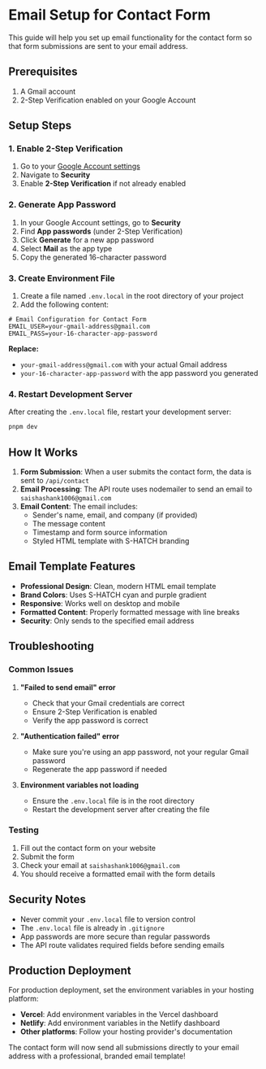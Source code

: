 # Email Setup for Contact Form

This guide will help you set up email functionality for the contact form so that form submissions are sent to your email address.

## Prerequisites

1. A Gmail account
2. 2-Step Verification enabled on your Google Account

## Setup Steps

### 1. Enable 2-Step Verification

1. Go to your [Google Account settings](https://myaccount.google.com/)
2. Navigate to **Security**
3. Enable **2-Step Verification** if not already enabled

### 2. Generate App Password

1. In your Google Account settings, go to **Security**
2. Find **App passwords** (under 2-Step Verification)
3. Click **Generate** for a new app password
4. Select **Mail** as the app type
5. Copy the generated 16-character password

### 3. Create Environment File

1. Create a file named `.env.local` in the root directory of your project
2. Add the following content:

```env
# Email Configuration for Contact Form
EMAIL_USER=your-gmail-address@gmail.com
EMAIL_PASS=your-16-character-app-password
```

**Replace:**
- `your-gmail-address@gmail.com` with your actual Gmail address
- `your-16-character-app-password` with the app password you generated

### 4. Restart Development Server

After creating the `.env.local` file, restart your development server:

```bash
pnpm dev
```

## How It Works

1. **Form Submission**: When a user submits the contact form, the data is sent to `/api/contact`
2. **Email Processing**: The API route uses nodemailer to send an email to `saishashank1006@gmail.com`
3. **Email Content**: The email includes:
   - Sender's name, email, and company (if provided)
   - The message content
   - Timestamp and form source information
   - Styled HTML template with S-HATCH branding

## Email Template Features

- **Professional Design**: Clean, modern HTML email template
- **Brand Colors**: Uses S-HATCH cyan and purple gradient
- **Responsive**: Works well on desktop and mobile
- **Formatted Content**: Properly formatted message with line breaks
- **Security**: Only sends to the specified email address

## Troubleshooting

### Common Issues

1. **"Failed to send email" error**
   - Check that your Gmail credentials are correct
   - Ensure 2-Step Verification is enabled
   - Verify the app password is correct

2. **"Authentication failed" error**
   - Make sure you're using an app password, not your regular Gmail password
   - Regenerate the app password if needed

3. **Environment variables not loading**
   - Ensure the `.env.local` file is in the root directory
   - Restart the development server after creating the file

### Testing

1. Fill out the contact form on your website
2. Submit the form
3. Check your email at `saishashank1006@gmail.com`
4. You should receive a formatted email with the form details

## Security Notes

- Never commit your `.env.local` file to version control
- The `.env.local` file is already in `.gitignore`
- App passwords are more secure than regular passwords
- The API route validates required fields before sending emails

## Production Deployment

For production deployment, set the environment variables in your hosting platform:

- **Vercel**: Add environment variables in the Vercel dashboard
- **Netlify**: Add environment variables in the Netlify dashboard
- **Other platforms**: Follow your hosting provider's documentation

The contact form will now send all submissions directly to your email address with a professional, branded email template!

